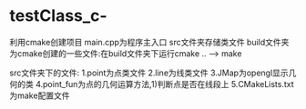 # testClass_c-
利用cmake创建项目
main.cpp为程序主入口
src文件夹存储类文件
build文件夹为cmake创建的一些文件:在build文件夹下运行cmake .. --> make

src文件夹下的文件:
	1.point为点类文件
	2.line为线类文件
	3.JMap为opengl显示几何的类
	4.point_fun为点的几何运算方法,1)判断点是否在线段上
	5.CMakeLists.txt为make配置文件
